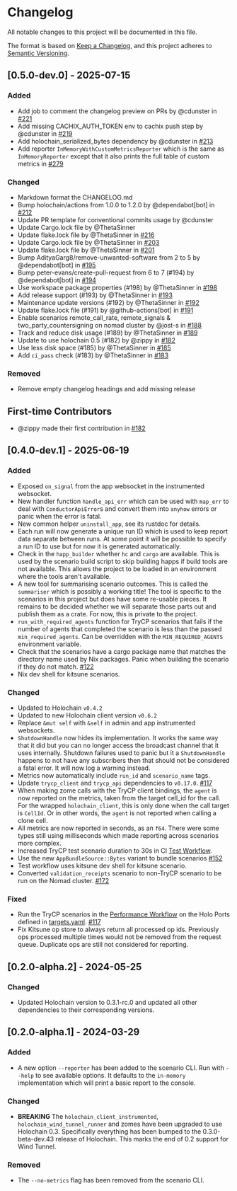 # Changelog

All notable changes to this project will be documented in this file.

The format is based on [Keep a Changelog](https://keepachangelog.com/en/1.0.0/),
and this project adheres to [Semantic Versioning](https://semver.org/spec/v2.0.0.html).

## [0.5.0-dev.0] - 2025-07-15

### Added

- Add job to comment the changelog preview on PRs by @cdunster in [#221](https://github.com/holochain/wind-tunnel/pull/221)
- Add missing CACHIX_AUTH_TOKEN env to cachix push step by @cdunster in [#219](https://github.com/holochain/wind-tunnel/pull/219)
- Add holochain_serialized_bytes dependency by @cdunster in [#213](https://github.com/holochain/wind-tunnel/pull/213)
- Add reporter `InMemoryWithCustomMetricsReporter` which is the same as `InMemoryReporter` except that it also prints the full table of custom metrics in [#279](https://github.com/holochain/wind-tunnel/pull/279)

### Changed

- Markdown format the CHANGELOG.md
- Bump holochain/actions from 1.0.0 to 1.2.0 by @dependabot[bot] in [#212](https://github.com/holochain/wind-tunnel/pull/212)
- Update PR template for conventional commits usage by @cdunster
- Update Cargo.lock file by @ThetaSinner
- Update flake.lock file by @ThetaSinner in [#216](https://github.com/holochain/wind-tunnel/pull/216)
- Update Cargo.lock file by @ThetaSinner in [#203](https://github.com/holochain/wind-tunnel/pull/203)
- Update flake.lock file by @ThetaSinner in [#201](https://github.com/holochain/wind-tunnel/pull/201)
- Bump AdityaGarg8/remove-unwanted-software from 2 to 5 by @dependabot[bot] in [#195](https://github.com/holochain/wind-tunnel/pull/195)
- Bump peter-evans/create-pull-request from 6 to 7 (#194) by @dependabot[bot] in [#194](https://github.com/holochain/wind-tunnel/pull/194)
- Use workspace package properties (#198) by @ThetaSinner in [#198](https://github.com/holochain/wind-tunnel/pull/198)
- Add release support (#193) by @ThetaSinner in [#193](https://github.com/holochain/wind-tunnel/pull/193)
- Maintenance update versions (#192) by @ThetaSinner in [#192](https://github.com/holochain/wind-tunnel/pull/192)
- Update flake.lock file (#191) by @github-actions[bot] in [#191](https://github.com/holochain/wind-tunnel/pull/191)
- Enable scenarios remote_call_rate, remote_signals & two_party_countersigning on nomad cluster by @jost-s in [#188](https://github.com/holochain/wind-tunnel/pull/188)
- Track and reduce disk usage (#189) by @ThetaSinner in [#189](https://github.com/holochain/wind-tunnel/pull/189)
- Update to use holochain  0.5 (#182) by @zippy in [#182](https://github.com/holochain/wind-tunnel/pull/182)
- Use less disk space (#185) by @ThetaSinner in [#185](https://github.com/holochain/wind-tunnel/pull/185)
- Add `ci_pass` check (#183) by @ThetaSinner in [#183](https://github.com/holochain/wind-tunnel/pull/183)

### Removed

- Remove empty changelog headings and add missing release

## First-time Contributors

* @zippy made their first contribution in [#182](https://github.com/holochain/wind-tunnel/pull/182)

## [0.4.0-dev.1] - 2025-06-19

### Added

- Exposed `on_signal` from the app websocket in the instrumented websocket.
- New handler function `handle_api_err` which can be used with `map_err` to deal with `ConductorApiError`s and convert
  them into `anyhow` errors or panic when the error is fatal.
- New common helper `uninstall_app`, see its rustdoc for details.
- Each run will now generate a unique run ID which is used to keep report data separate between runs. At some point it
  will be possible to specify a run ID to use but for now it is generated automatically.
- Check in the `happ_builder` whether `hc` and `cargo` are available. This is used by the scenario build script to skip
  building happs if build tools are not available. This allows the project to be loaded in an environment where the
  tools aren't available.
- A new tool for summarising scenario outcomes. This is called the `summariser` which is possibly a working title! The
  tool is specific to the scenarios in this project but does have some re-usable pieces. It remains to be decided whether
  we will separate those parts out and publish them as a crate. For now, this is private to the project.
- `run_with_required_agents` function for TryCP scenarios that fails if the number of agents that completed the scenario
  is less than the passed `min_required_agents`. Can be overridden with the `MIN_REQUIRED_AGENTS` environment variable.
- Check that the scenarios have a cargo package name that matches the directory name used by Nix packages. Panic when
  building the scenario if they do not match. [#122](https://github.com/holochain/wind-tunnel/pull/122)
- Nix dev shell for kitsune scenarios.

### Changed

- Updated to Holochain `v0.4.2`
- Updated to new Holochain client version `v0.6.2`
- Replace `&mut self` with `&self` in admin and app instrumented websockets.
- `ShutdownHandle` now hides its implementation. It works the same way that it did but you can no longer access the
  broadcast channel that it uses internally. Shutdown failures used to panic but it a `ShutdownHandle` happens to not
  have any subscribers then that should not be considered a fatal error. It will now log a warning instead.
- Metrics now automatically include `run_id` and `scenario_name` tags.
- Update `trycp_client` and `trycp_api` dependencies to `v0.17.0`. [#117](https://github.com/holochain/wind-tunnel/pull/117)
- When making zome calls with the TryCP client bindings, the `agent` is now reported on the metrics, taken from the target
  cell_id for the call. For the wrapped `holochain_client`, this is only done when the call target is `CellId`. Or in
  other words, the `agent` is not reported when calling a clone cell.
- All metrics are now reported in seconds, as an `f64`. There were some types still using milliseconds which made reporting
  across scenarios more complex.
- Increased TryCP test scenario duration to 30s in CI [Test Workflow](.github/workflows/test.yaml).
- Use the new `AppBundleSource::Bytes` variant to bundle scenarios [#152](https://github.com/holochain/wind-tunnel/pull/152)
- Test workflow uses kitsune dev shell for kitsune scenario.
- Converted `validation_receipts` scenario to non-TryCP scenario to be run on the Nomad cluster. [#172](https://github.com/holochain/wind-tunnel/pull/172)

### Fixed

- Run the TryCP scenarios in the [Performance Workflow](.github/workflows/performance.yaml) on the Holo Ports defined in [targets.yaml](targets.yaml). [#117](https://github.com/holochain/wind-tunnel/pull/117)
- Fix Kitsune op store to always return all processed op ids. Previously ops processed multiple times would not be removed from the request queue. Duplicate ops are still not considered for reporting.

## [0.2.0-alpha.2] - 2024-05-25

### Changed

- Updated Holochain version to 0.3.1-rc.0 and updated all other dependencies to their corresponding versions.

## [0.2.0-alpha.1] - 2024-03-29

### Added

- A new option `--reporter` has been added to the scenario CLI. Run with `--help` to see available options. It defaults
  to the `in-memory` implementation which will print a basic report to the console.

### Changed

- **BREAKING** The `holochain_client_instrumented`, `holochain_wind_tunnel_runner` and zomes have been upgraded to use Holochain 0.3.
  Specifically everything has been bumped to the 0.3.0-beta-dev.43 release of Holochain.
  This marks the end of 0.2 support for Wind Tunnel.

### Removed

- The `--no-metrics` flag has been removed from the scenario CLI.
